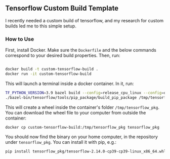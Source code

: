 ## Tensorflow Custom Build Template

I recently needed a custom build of tensorflow, and my research for custom builds led me to this simple setup.

### How to Use

First, install Docker. Make sure the `Dockerfile` and the below commands correspond to your desired build properties. Then, run:

```bash

docker build -t custom-tensorflow-build .
docker run -it custom-tensorflow-build
```

This will launch a terminal inside a docker container. In it, run:

```bash
TF_PYTHON_VERSION=3.9 bazel build --config=release_cpu_linux --config=opt -j 8 //tensorflow/tools/pip_package:build_pip_package
./bazel-bin/tensorflow/tools/pip_package/build_pip_package /tmp/tensorflow_pkg
```

This will create a wheel inside the container's folder `/tmp/tensorflow_pkg`. You can download the wheel file to your computer from outside the container:

```bash
docker cp custom-tensorflow-build:/tmp/tensorflow_pkg tensorflow_pkg
```

You should now find the binary on your home computer, in the repository under `tensorflow_pkg`. You can install it with pip, e.g.:

```bash
pip install tensorflow_pkg/tensorflow-2.14.0-cp39-cp39-linux_x86_64.whl
```
